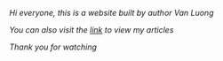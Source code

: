_Hi everyone, this is a website built by author Van Luong_

_You can also visit the [link](https://vanluong.gitbook.io/book-of-vanluong) to view my articles_

_Thank you for watching_